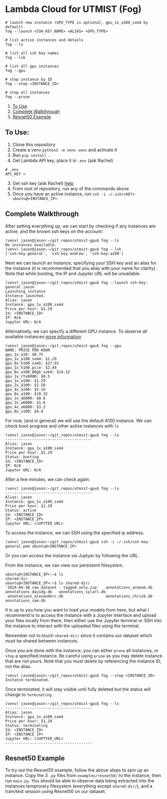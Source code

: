 # Lambda Cloud for UTMIST (Fog)

```
# launch new instance (GPU_TYPE is optional, gpu_1x_a100_sxm4 by default)
fog --launch <SSH_KEY_NAME> <ALIAS> <GPU_TYPE>

# list active instances and details
fog --ls

# list all ssh key names
fog --lsk

# list all gpu instances
fog --gpu

# stop instance by ID
fog --stop <INSTANCE_ID>

# stop all instances
fog --prune
```
1. [To Use](#to-use)
2. [Complete Walkthrough](#complete-walkthrough)
3. [Resnet50 Example](#resnet50-example)

## To Use:
1. Clone this repository
2. Create a venv `python3 -m venv venv` and activate it
3. Run `pip install .`
4. Get Lambda API key, place it in `.env` (ask Rachel)
```
# .env
API_KEY =
```
3. Get ssh key (ask Rachel) [help](https://lambdalabs.com/blog/getting-started-with-lambda-cloud-gpu-instances)
4. From root of repository, run any of the commands above
5. Once you have an active instance, run `ssh -i ~/.ssh/<KEY> ubuntu@<INSTANCE_IP>`

## Complete Walkthrough

After setting everything up, we can start by checking if any instances are active, and the known ssh keys on the account:
```
(venv) jason@jason:~/git_repos/utmist-gpu$ fog --ls
No instances available.
(venv) jason@jason:~/git_repos/utmist-gpu$ fog --lsk
['ssh-key-general', 'ssh-key-andrew', 'ssh-key-a100']
```

Next we can launch an instance, specifying your SSH key and an alias for the instance (it is recommended that you alias with your name for clarity) . Note that while booting, the IP and Jupyter URL will be unvailable.
```
(venv) jason@jason:~/git_repos/utmist-gpu$ fog --launch ssh-key-general jason
Launching instance
Instance launched.
Alias: jason
Instance: gpu_1x_a100_sxm4
Price per hour: $1.29
Id: <INSTANCE_ID>
IP: N/A
Jupyter URL: N/A
```

Alternatively, we can specify a different GPU instance. To observe all available instances [more information](https://lambdalabs.com/service/gpu-cloud):

```
(venv) jason@jason:~/git_repos/utmist-gpu$ fog --gpu
NAME: PRICE PER HOUR
gpu_1x_a10: $0.75
gpu_1x_a100_sxm4: $1.29
gpu_8x_h100_sxm5: $27.92
gpu_1x_h100_pcie: $2.49
gpu_8x_a100_80gb_sxm4: $14.32
gpu_1x_rtx6000: $0.5
gpu_1x_a100: $1.29
gpu_2x_a100: $2.58
gpu_4x_a100: $5.16
gpu_8x_a100: $10.32
gpu_1x_a6000: $0.8
gpu_2x_a6000: $1.6
gpu_4x_a6000: $3.2
gpu_8x_v100: $4.4
```

For now, (and in general) we will use the default A100 instance. We can check boot progress and other active instances with `ls`
```
(venv) jason@jason:~/git_repos/utmist-gpu$ fog --ls
---------------------------------------
Alias: jason
Instance: gpu_1x_a100_sxm4
Price per hour: $1.29
Status: booting
Id: <INSTANCE_ID>
IP: N/A
Jupyter URL: N/A
```

After a few minutes, we can check again:
```
(venv) jason@jason:~/git_repos/utmist-gpu$ fog --ls
---------------------------------------
Alias: jason
Instance: gpu_1x_a100_sxm4
Price per hour: $1.29
Status: active
Id: <INSTANCE_ID>
IP: <INSTANCE_IP>
Jupyter URL: <JUPYTER_URL>
```

To access the instance, we can SSH using the specified ip address.
```
(venv) jason@jason:~/git_repos/utmist-gpu$ ssh -i ~/.ssh/ssh-key-general.pem ubuntu@<INSTANCE_IP>
```
Or you can access the instance via Juptyer by following the URL.

From the instance, we can view our persistent filesystem.
```
ubuntu@<INSTANCE_IP>:~$ ls
shared-dir
ubuntu@<INSTANCE_IP>:~$ ls shared-dir/
'2024-04-30 raw dataset - tagged only.zip'   annotations_armanm.db   annotations_davidg.db   annotations_sylarl.db
 annotations_alexanderc.db                   annotations_chrisk.db   annotations_sam.db
```

It is up to you how you want to load your models from here, but what I recommend is to access the instance with a Jupyter interface and upload your files locally from there, then either use the Jupyter terminal or SSH into the instance to interact with the uploaded files using the terminal. 

Remember not to touch `shared-dir/` since it contains our dataset which must be shared between instances.

Once you are done with the instance, you can either `prune` all instances, or `stop` a specified instance. Be careful using `prune` as you may delete instance that are not yours. Note that you must delete by referencing the instance ID, not the alias.
```
(venv) jason@jason:~/git_repos/utmist-gpu$ fog --stop <INSTANCE_ID>
Instance terminated.
```

Once terminated, it will stay visible until fully deleted but the status will change to `terminating`. 
```
(venv) jason@jason:~/git_repos/utmist-gpu$ fog --ls
---------------------------------------
Alias: jason
Instance: gpu_1x_a100_sxm4
Price per hour: $1.29
Status: terminating
Id: <INSTANCE_ID>
IP: <INSTANCE_IP>
Jupyter URL: <JUPTYER_URL>
---------------------------------------
```

## Resnet50 Example
To try out the Resnet50 example, follow the above steps to spin up an instance. Copy the 3 `.py` files from `examples/resnet50/` to the instance, then run `main.py`. You should be able to observe data being extracted into the instances temprorary filesystem (everything except `shared-dir/`), and a train/test session using Resnet50 on our dataset.


